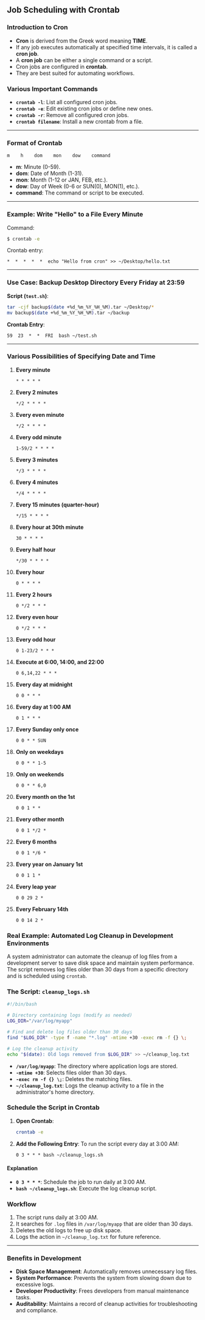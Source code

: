 

## **Job Scheduling with Crontab**

### **Introduction to Cron**
- **Cron** is derived from the Greek word meaning **TIME**.  
- If any job executes automatically at specified time intervals, it is called a **cron job**.  
- A **cron job** can be either a single command or a script.  
- Cron jobs are configured in **crontab**.  
- They are best suited for automating workflows.  


### Various Important Commands
- **`crontab -l`**: List all configured cron jobs.  
- **`crontab -e`**: Edit existing cron jobs or define new ones.  
- **`crontab -r`**: Remove all configured cron jobs.  
- **`crontab filename`**: Install a new crontab from a file.  

---

### **Format of Crontab**
```plaintext
m    h    dom    mon    dow    command
```
- **m**: Minute (0-59).  
- **dom**: Date of Month (1-31).  
- **mon**: Month (1-12 or JAN, FEB, etc.).    
- **dow**: Day of Week (0-6 or SUN(0), MON(1), etc.).  
- **command**: The command or script to be executed.  

---

### Example: Write "Hello" to a File Every Minute
Command:
```bash
$ crontab -e
```
Crontab entry:
```plaintext
*  *  *  *  *  echo "Hello from cron" >> ~/Desktop/hello.txt
```

---

### Use Case: Backup Desktop Directory Every Friday at 23:59
**Script (`test.sh`)**:
```bash
tar -cjf backup$(date +%d_%m_%Y_%H_%M).tar ~/Desktop/* 
mv backup$(date +%d_%m_%Y_%H_%M).tar ~/backup
```
**Crontab Entry**:
```plaintext
59  23  *  *  FRI  bash ~/test.sh
```

---

### Various Possibilities of Specifying Date and Time
1. **Every minute**  
   ```plaintext
   * * * * *
   ```
2. **Every 2 minutes**  
   ```plaintext
   */2 * * * *
   ```
3. **Every even minute**  
   ```plaintext
   */2 * * * *
   ```
4. **Every odd minute**  
   ```plaintext
   1-59/2 * * * *
   ```
5. **Every 3 minutes**  
   ```plaintext
   */3 * * * *
   ```
6. **Every 4 minutes**  
   ```plaintext
   */4 * * * *
   ```
7. **Every 15 minutes (quarter-hour)**  
   ```plaintext
   */15 * * * *
   ```
8. **Every hour at 30th minute**  
   ```plaintext
   30 * * * *
   ```
9. **Every half hour**  
   ```plaintext
   */30 * * * *
   ```
10. **Every hour**  
    ```plaintext
    0 * * * *
    ```
11. **Every 2 hours**  
    ```plaintext
    0 */2 * * *
    ```
12. **Every even hour**  
    ```plaintext
    0 */2 * * *
    ```
13. **Every odd hour**  
    ```plaintext
    0 1-23/2 * * *
    ```
14. **Execute at 6:00, 14:00, and 22:00**  
    ```plaintext
    0 6,14,22 * * *
    ```
15. **Every day at midnight**  
    ```plaintext
    0 0 * * *
    ```
16. **Every day at 1:00 AM**  
    ```plaintext
    0 1 * * *
    ```
17. **Every Sunday only once**  
    ```plaintext
    0 0 * * SUN
    ```
18. **Only on weekdays**  
    ```plaintext
    0 0 * * 1-5
    ```
19. **Only on weekends**  
    ```plaintext
    0 0 * * 6,0
    ```
20. **Every month on the 1st**  
    ```plaintext
    0 0 1 * *
    ```
21. **Every other month**  
    ```plaintext
    0 0 1 */2 *
    ```
22. **Every 6 months**  
    ```plaintext
    0 0 1 */6 *
    ```
23. **Every year on January 1st**  
    ```plaintext
    0 0 1 1 *
    ```
24. **Every leap year**  
    ```plaintext
    0 0 29 2 *
    ```
25. **Every February 14th**  
    ```plaintext
    0 0 14 2 *
    ```

### Real Example: **Automated Log Cleanup in Development Environments**

A system administrator can automate the cleanup of log files from a development server to save disk space and maintain system performance. The script removes log files older than 30 days from a specific directory and is scheduled using `crontab`.

### The Script: `cleanup_logs.sh`
```bash
#!/bin/bash

# Directory containing logs (modify as needed)
LOG_DIR="/var/log/myapp"

# Find and delete log files older than 30 days
find "$LOG_DIR" -type f -name "*.log" -mtime +30 -exec rm -f {} \;

# Log the cleanup activity
echo "$(date): Old logs removed from $LOG_DIR" >> ~/cleanup_log.txt
```

- **`/var/log/myapp`**: The directory where application logs are stored.
- **`-mtime +30`**: Selects files older than 30 days.
- **`-exec rm -f {} \;`**: Deletes the matching files.
- **`~/cleanup_log.txt`**: Logs the cleanup activity to a file in the administrator's home directory.


### Schedule the Script in Crontab
1. **Open Crontab**:
   ```bash
   crontab -e
   ```

2. **Add the Following Entry**:
   To run the script every day at 3:00 AM:
   ```plaintext
   0 3 * * * bash ~/cleanup_logs.sh
   ```

#### Explanation
- **`0 3 * * *`**: Schedule the job to run daily at 3:00 AM.
- **`bash ~/cleanup_logs.sh`**: Execute the log cleanup script.



### Workflow
1. The script runs daily at 3:00 AM.
2. It searches for `.log` files in `/var/log/myapp` that are older than 30 days.
3. Deletes the old logs to free up disk space.
4. Logs the action in `~/cleanup_log.txt` for future reference.

---

### Benefits in Development
- **Disk Space Management**: Automatically removes unnecessary log files.
- **System Performance**: Prevents the system from slowing down due to excessive logs.
- **Developer Productivity**: Frees developers from manual maintenance tasks.
- **Auditability**: Maintains a record of cleanup activities for troubleshooting and compliance.
